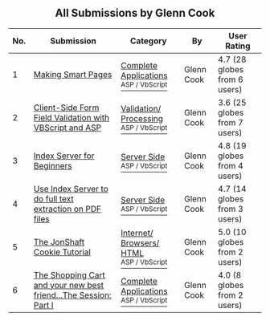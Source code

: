 ﻿<div align="center">

## All Submissions by Glenn Cook

</div>

No.  | Submission | Category | By   | User Rating
---- | ---------- | -------- | ---- | -----------
1 | [Making Smart Pages<br />](https://github.com/Planet-Source-Code/glenn-cook-making-smart-pages__4-6168) | [Complete Applications<br /><sup>ASP / VbScript</sup>](../ByCategory/complete-applications__4-7.md) | Glenn Cook | 4.7 (28 globes from 6 users)
2 | [Client\-Side Form Field Validation with VBScript and ASP<br />](https://github.com/Planet-Source-Code/glenn-cook-client-side-form-field-validation-with-vbscript-and-asp__4-6172) | [Validation/ Processing<br /><sup>ASP / VbScript</sup>](../ByCategory/validation-processing__4-16.md) | Glenn Cook | 3.6 (25 globes from 7 users)
3 | [Index Server for Beginners<br />](https://github.com/Planet-Source-Code/glenn-cook-index-server-for-beginners__4-6209) | [Server Side<br /><sup>ASP / VbScript</sup>](../ByCategory/server-side__4-31.md) | Glenn Cook | 4.8 (19 globes from 4 users)
4 | [Use Index Server to do full text extraction on PDF files<br />](https://github.com/Planet-Source-Code/glenn-cook-use-index-server-to-do-full-text-extraction-on-pdf-files__4-6210) | [Server Side<br /><sup>ASP / VbScript</sup>](../ByCategory/server-side__4-31.md) | Glenn Cook | 4.7 (14 globes from 3 users)
5 | [The JonShaft Cookie Tutorial<br />](https://github.com/Planet-Source-Code/glenn-cook-the-jonshaft-cookie-tutorial__4-6171) | [Internet/ Browsers/ HTML<br /><sup>ASP / VbScript</sup>](../ByCategory/internet-browsers-html__4-9.md) | Glenn Cook | 5.0 (10 globes from 2 users)
6 | [The Shopping Cart and your new best friend\.\.\.The Session: Part I<br />](https://github.com/Planet-Source-Code/glenn-cook-the-shopping-cart-and-your-new-best-friend-the-session-part-i__4-6208) | [Complete Applications<br /><sup>ASP / VbScript</sup>](../ByCategory/complete-applications__4-7.md) | Glenn Cook | 4.0 (8 globes from 2 users)
